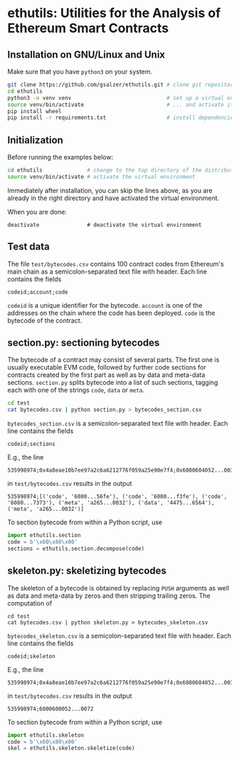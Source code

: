 # ethutils: Utilities for the Analysis of Ethereum Smart Contracts

## Installation on GNU/Linux and Unix

Make sure that you have `python3` on your system.
```bash
git clone https://github.com/gsalzer/ethutils.git # clone git repository
cd ethutils
python3 -m venv venv                              # set up a virtual environment for Python
source venv/bin/activate                          # ... and activate it
pip install wheel
pip install -r requirements.txt                   # install dependencies
```

## Initialization

Before running the examples below:
```bash
cd ethutils              # change to the top directory of the distribution
source venv/bin/activate # activate the virtual environment
```
Immediately after installation, you can skip the lines above, as you are already in the right directory and have activated the virtual environment.

When you are done:
```
deactivate               # deactivate the virtual environment
```

## Test data

The file `test/bytecodes.csv` contains 100 contract codes from Ethereum's main chain as a semicolon-separated text file with header.
Each line contains the fields
```
codeid;account;code
```

`codeid` is a unique identifier for the bytecode.
`account` is one of the addresses on the chain where the code has been deployed.
`code` is the bytecode of the contract.

## section.py: sectioning bytecodes

The bytecode of a contract may consist of several parts.
The first one is usually executable EVM code, followed by further code sections for contracts created by the first part as well as by data and meta-data sections.
`section.py` splits bytecode into a list of such sections, tagging each with one of the strings `code`, `data` or `meta`.

```bash
cd test
cat bytecodes.csv | python section.py > bytecodes_section.csv
```

`bytecodes_section.csv` is a semicolon-separated text file with header.
Each line contains the fields
```
codeid;sections
```

E.g., the line
```
535998974;0x4a8eae10b7ee97a2c6a6212776f059a25e90e7f4;0x6080604052...0032
```
in `test/bytecodes.csv` results in the output
```
535998974;[('code', '6080...56fe'), ('code', '6080...f3fe'), ('code', '6080...7373'), ('meta', 'a265...0032'), ('data', '4475...6564'), ('meta', 'a265...0032')]
```

To section bytecode from within a Python script, use
```python
import ethutils.section
code = b'\x60\x80\x00'
sections = ethutils.section.decompose(code)
```

## skeleton.py: skeletizing bytecodes

The skeleton of a bytecode is obtained by replacing `PUSH` arguments as well as data and meta-data by zeros and then stripping trailing zeros.
The computation of 

```
cd test
cat bytecodes.csv | python skeleton.py > bytecodes_skeleton.csv
```

`bytecodes_skeleton.csv` is a semicolon-separated text file with header.
Each line contains the fields
```
codeid;skeleton
```

E.g., the line
```
535998974;0x4a8eae10b7ee97a2c6a6212776f059a25e90e7f4;0x6080604052...0032
```
in `test/bytecodes.csv` results in the output
```
535998974;6000600052...0072
```

To section bytecode from within a Python script, use
```python
import ethutils.skeleton
code = b'\x60\x80\x00'
skel = ethutils.skeleton.skeletize(code)
```

